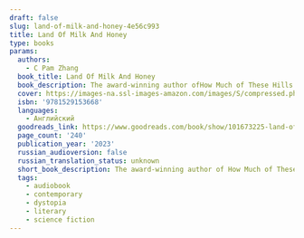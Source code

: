 ```yaml
---
draft: false
slug: land-of-milk-and-honey-4e56c993
title: Land Of Milk And Honey
type: books
params:
  authors:
    - C Pam Zhang
  book_title: Land Of Milk And Honey
  book_description: The award-winning author ofHow Much of These Hills Is Goldreturns with a rapturous and revelatory novel about a young chef whose discovery of pleasure alters her life and, indirectly, the worldA smog has spread. Food crops are rapidly disappearing. A chef escapes her dying career in a dreary city to take a job at a decadent mountaintop colony seemingly free of the world’s troubles.There, the sky is clear again. Rare ingredients abound. Her enigmatic employer and his visionary daughter have built a lush new life for the global elite, one that reawakens the chef to the pleasures of taste, touch, and her own body.In this atmosphere of hidden wonders and cool, seductive violence, the chef’s boundaries undergo a thrilling erosion. Soon she is pushed to the center of a startling attempt to reshape the world far beyond the plate.Sensuous and surprising, joyous and bitingly sharp, told in language as alluring as it is original,Land of Milk and Honeylays provocatively bare the ethics of seeking pleasure in a dying world. It is a daringly imaginative exploration of desire and deception, privilege and faith, and the roles we play to survive. Most of all, it is a love letter to food, to wild delight, and to the transformative power of a woman embracing her own appetite.
  cover: https://images-na.ssl-images-amazon.com/images/S/compressed.photo.goodreads.com/books/1683827919i/101673225.jpg
  isbn: '9781529153668'
  languages:
    - Английский
  goodreads_link: https://www.goodreads.com/book/show/101673225-land-of-milk-and-honey
  page_count: '240'
  publication_year: '2023'
  russian_audioversion: false
  russian_translation_status: unknown
  short_book_description: The award-winning author of How Much of These Hills Is Gold returns with a rapturous and revelatory novel about a young chef whose discovery of pleasure alters her life and, indirectly, the world...
  tags:
    - audiobook
    - contemporary
    - dystopia
    - literary
    - science fiction
---
```


